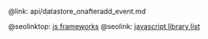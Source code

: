 @link: api/datastore_onafteradd_event.md

@seolinktop: [js frameworks](https://webix.com)
@seolink: [javascript library list](https://webix.com/widget/list/)